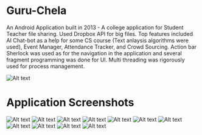 # Guru-Chela
An Android Application built in 2013 - A college application for Student Teacher file sharing. Used Dropbox API for big files. 
Top features included AI Chat-bot as a help for some CS course (Text anlaysis algorithms were used), Event Manager, Attendance Tracker, and Crowd Sourcing. 
Action bar Sherlock was used as for the navigation in the application and several fragment programming was done for UI. Multi threading was rigorously used for process management.

![Alt text](/GuruChela_DEmo_images/logo.png?raw=true "Guru Chela Logo")

# Application Screenshots

![Alt text](/GuruChela_DEmo_images/loginpage.png?raw=true "Guru Chela Login Page")
![Alt text](/GuruChela_DEmo_images/registration.png?raw=true "Registration Page")
![Alt text](/GuruChela_DEmo_images/actionbar.jpg?raw=true "Navigation Page")
![Alt text](/GuruChela_DEmo_images/camera.png?raw=true "Camera")
![Alt text](/GuruChela_DEmo_images/chatbot.png?raw=true "AI Chatbot")
![Alt text](/GuruChela_DEmo_images/dropbox.png?raw=true "Dropbox Attacher")
![Alt text](/GuruChela_DEmo_images/effeciency_tracker.jpg?raw=true "Effeciency Tracker")
![Alt text](/GuruChela_DEmo_images/email.jpg?raw=true "Email")
![Alt text](/GuruChela_DEmo_images/event.png?raw=true "Event Maneger")
![Alt text](/GuruChela_DEmo_images/information.png?raw=true "Course Helper")
![Alt text](/GuruChela_DEmo_images/attendance_tracker.png?raw=true "Attendance Tracker")


